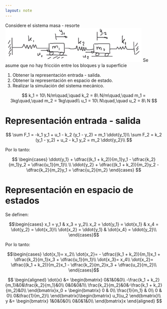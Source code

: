 ```yaml
---
layout: note
---
```


Considere el sistema masa - resorte
![63c31a284f59960ff13d8c85870e4ea6.png](../../img/d556c3231ae54d7a8a681f47e48b0870.png)
Se asume que no hay fricción entre los bloques y la superficie
1. Obtener la representación entrada - salida.
2. Obtener la representación en espacio de estado.
3. Realizar la simulación del sistema mecánico.

$$
k_1 = 10\ N/m\quad,\quad k_2 = 8\ N/m\quad,\quad m_1 = 3kg\quad,\quad m_2 = 1kg\quad\\
u_1 = 10\ N\quad,\quad u_2 = 8\ N
$$


# Representación entrada - salida

$$
\sum F_1 = -k_1 y_1 + u_1 - k_2 (y_1 - y_2) = m_1 \ddot{y_1}\\
\sum F_2 = k_2 (y_1 - y_2) + u_2 - k_1 y_2  = m_2 \ddot{y_2}\\
$$

Por lo tanto:

$$
\begin{cases}
\ddot{y_1} + \dfrac{(k_1 + k_2)}{m_1}y_1 - \dfrac{k_2}{m_1}y_2 = \dfrac{u_1}{m_1}\\
\\
\ddot{y_2} + \dfrac{(k_1 + k_2)}{m_2}y_2 - \dfrac{k_2}{m_2}y_1 = \dfrac{u_2}{m_2}
\end{cases}
$$


# Representación en espacio de estados
Se definen:

$$\begin{cases}
x_1 = y_1 & x_3 = y_2\\
x_2 = \dot{y_1} = \dot{x_1} & x_4 = \dot{y_2} = \dot{x_3}\\
\dot{x_2} = \ddot{y_1} & \dot{x_4} = \ddot{y_2}\\
\end{cases}$$


Por lo tanto:

$$\begin{cases}
\dot{x_1}= x_2\\
\dot{x_2}= - \dfrac{(k_1 + k_2)}{m_1}x_1 + \dfrac{k_2}{m_1}x_3 + \dfrac{u_1}{m_1}\\
\dot{x_3}= x_4\\
\dot{x_2}= \dfrac{(k_1 + k_2)}{m_2}x_1 - \dfrac{k_2}{m_2}x_3 + \dfrac{u_2}{m_2}\\
\end{cases}$$


$$
\begin{aligned}
\dot{x} &= \begin{bmatrix}
0&1&0&0\\
-\frac{k_1 + k_2}{m_1}&0&\frac{k_2}{m_1}&0\\
0&0&0&1\\
\frac{k_2}{m_2}&0&-\frac{k_1 + k_2}{m_2}&0\\
\end{bmatrix}x_0 + \begin{bmatrix}
0 & 0\\
\frac{1}{m_1} & 0\\
0 & 0\\
0&\frac{1}{m_2}\\
\end{bmatrix}\begin{bmatrix}
u_1\\u_2
\end{bmatrix}\\
y &= \begin{bmatrix}
1&0&0&0\\
0&0&1&0\\
\end{bmatrix}x
\end{aligned}
$$
